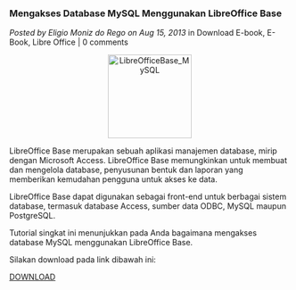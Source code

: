 ### **Mengakses Database MySQL Menggunakan LibreOffice Base**
_Posted by Eligio Moniz do Rego on Aug 15, 2013_
in Download E-book, E-Book, Libre Office | 0 comments	

<p align="center">
	<img src="./posts/2013-08-15-mengakses-database-mysql-menggunakan-libreoffice-base/LibreOfficeBase_MySQL.png" height="150px" alt="LibreOfficeBase_MySQL">
</p> 

LibreOffice Base merupakan sebuah aplikasi manajemen database, mirip dengan Microsoft Access. LibreOffice Base memungkinkan untuk membuat dan mengelola database, penyusunan bentuk dan laporan yang memberikan kemudahan pengguna untuk akses ke data.

LibreOffice Base dapat digunakan sebagai front-end untuk berbagai sistem database, termasuk database Access, sumber data ODBC, MySQL maupun PostgreSQL.

Tutorial singkat ini menunjukkan pada Anda bagaimana mengakses database MySQL menggunakan LibreOffice Base.

Silakan download pada link dibawah ini:

[DOWNLOAD](https://www.dropbox.com/s/ibj3a2f6ukcn52q/Mengakses%20Database%20MySQL%20menggunakan%20LibreOffice%20Base.pdf)